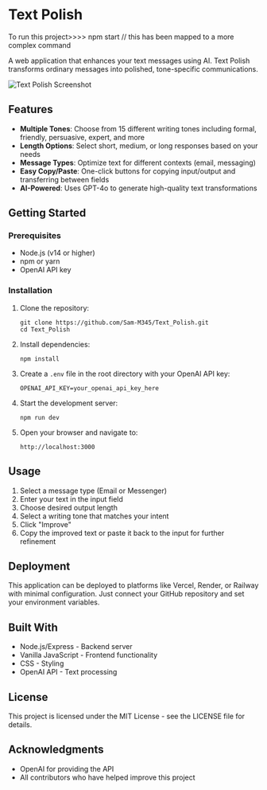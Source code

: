 # Text Polish

To run this project>>>> npm start // this has been mapped to a more complex command

A web application that enhances your text messages using AI. Text Polish transforms ordinary messages into polished, tone-specific communications.

![Text Polish Screenshot](https://via.placeholder.com/800x450.png?text=Text+Polish+Screenshot)

## Features

- **Multiple Tones**: Choose from 15 different writing tones including formal, friendly, persuasive, expert, and more
- **Length Options**: Select short, medium, or long responses based on your needs
- **Message Types**: Optimize text for different contexts (email, messaging)
- **Easy Copy/Paste**: One-click buttons for copying input/output and transferring between fields
- **AI-Powered**: Uses GPT-4o to generate high-quality text transformations

## Getting Started

### Prerequisites

- Node.js (v14 or higher)
- npm or yarn
- OpenAI API key

### Installation

1. Clone the repository:

   ```
   git clone https://github.com/Sam-M345/Text_Polish.git
   cd Text_Polish
   ```

2. Install dependencies:

   ```
   npm install
   ```

3. Create a `.env` file in the root directory with your OpenAI API key:

   ```
   OPENAI_API_KEY=your_openai_api_key_here
   ```

4. Start the development server:

   ```
   npm run dev
   ```

5. Open your browser and navigate to:
   ```
   http://localhost:3000
   ```

## Usage

1. Select a message type (Email or Messenger)
2. Enter your text in the input field
3. Choose desired output length
4. Select a writing tone that matches your intent
5. Click "Improve"
6. Copy the improved text or paste it back to the input for further refinement

## Deployment

This application can be deployed to platforms like Vercel, Render, or Railway with minimal configuration. Just connect your GitHub repository and set your environment variables.

## Built With

- Node.js/Express - Backend server
- Vanilla JavaScript - Frontend functionality
- CSS - Styling
- OpenAI API - Text processing

## License

This project is licensed under the MIT License - see the LICENSE file for details.

## Acknowledgments

- OpenAI for providing the API
- All contributors who have helped improve this project
